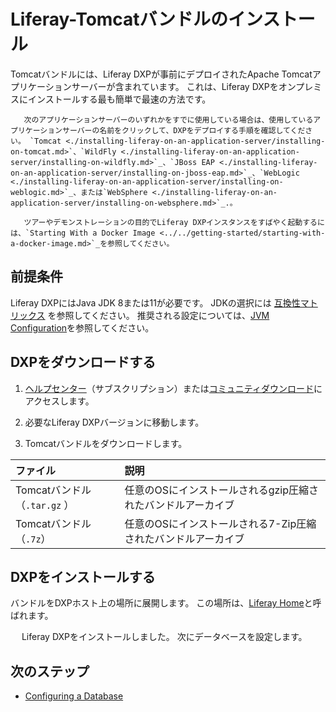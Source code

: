 # Liferay-Tomcatバンドルのインストール

Tomcatバンドルには、Liferay DXPが事前にデプロイされたApache Tomcatアプリケーションサーバーが含まれています。 これは、Liferay DXPをオンプレミスにインストールする最も簡単で最速の方法です。

```note::
   次のアプリケーションサーバーのいずれかをすでに使用している場合は、使用しているアプリケーションサーバーの名前をクリックして、DXPをデプロイする手順を確認してください。 `Tomcat <./installing-liferay-on-an-application-server/installing-on-tomcat.md>`、`WildFly <./installing-liferay-on-an-application-server/installing-on-wildfly.md>`_、`JBoss EAP <./installing-liferay-on-an-application-server/installing-on-jboss-eap.md>`_、`WebLogic <./installing-liferay-on-an-application-server/installing-on-weblogic.md>`_、または`WebSphere <./installing-liferay-on-an-application-server/installing-on-websphere.md>`_.。
```

```note::
   ツアーやデモンストレーションの目的でLiferay DXPインスタンスをすばやく起動するには、`Starting With a Docker Image <../../getting-started/starting-with-a-docker-image.md>`_を参照してください。
```

## 前提条件

Liferay DXPにはJava JDK 8または11が必要です。 JDKの選択には [互換性マトリックス](https://help.liferay.com/hc/en-us/articles/360049238151) を参照してください。 推奨される設定については、[JVM Configuration](../reference/jvm-configuration.md)を参照してください。

## DXPをダウンロードする

1. [ヘルプセンター](https://help.liferay.com/hc)（サブスクリプション）または[コミュニティダウンロード](https://www.liferay.com/downloads-community)にアクセスします。

2. 必要なLiferay DXPバージョンに移動します。

3. Tomcatバンドルをダウンロードします。

| ファイル                   | 説明                                 |
|:---------------------- |:---------------------------------- |
| Tomcatバンドル（`.tar.gz` ） | 任意のOSにインストールされるgzip圧縮されたバンドルアーカイブ  |
| Tomcatバンドル（`.7z`）      | 任意のOSにインストールされる7-Zip圧縮されたバンドルアーカイブ |

## DXPをインストールする

バンドルをDXPホスト上の場所に展開します。 この場所は、[Liferay Home](../reference/liferay-home.md)と呼ばれます。

　 Liferay DXPをインストールしました。 次にデータベースを設定します。

## 次のステップ

* [Configuring a Database](./configuring-a-database.md)

